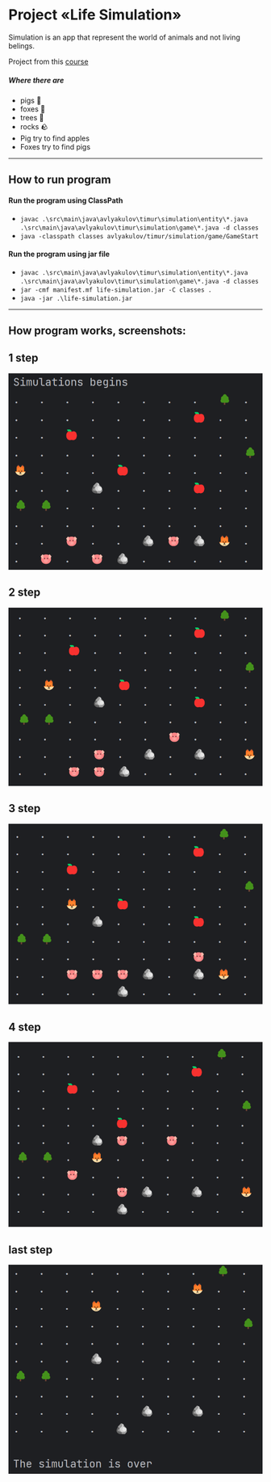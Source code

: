 # Project «Life Simulation»

Simulation is an app that represent the world of animals and not living belings.

Project from this [course](https://zhukovsd.github.io/java-backend-learning-course/)

##### Where there are

* pigs 🐷
* foxes 🦊
* trees 🌳
* rocks 🪨
* Pig try to find apples
* Foxes try to find pigs

---

## How to run program

#### Run the program using ClassPath

- `javac .\src\main\java\avlyakulov\timur\simulation\entity\*.java .\src\main\java\avlyakulov\timur\simulation\game\*.java -d classes`
- `java -classpath classes avlyakulov/timur/simulation/game/GameStart`

#### Run the program using jar file

- `javac .\src\main\java\avlyakulov\timur\simulation\entity\*.java .\src\main\java\avlyakulov\timur\simulation\game\*.java -d classes`
- `jar -cmf manifest.mf life-simulation.jar -C classes .`
- `java -jar .\life-simulation.jar`

---

## How program works, screenshots:

## 1 step

![1](images/1.png)

## 2 step

![2](images/2.png)

## 3 step

![3](images/3.png)

## 4 step

![4](images/4.png)

## last step

![5](images/5.png)